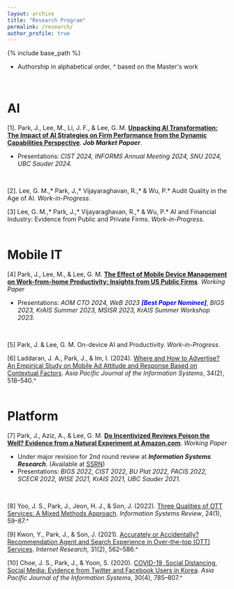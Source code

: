 ```yaml
---
layout: archive
title: "Research Program"
permalink: /research/
author_profile: true
---
```


{% include base_path %}

  * Authorship in alphabetical order, ^ based on the Master's work

<br>

AI
======
[1].	Park, J., Lee, M., Li, J. F., & Lee, G. M. [<b>Unpacking AI Transformation: The Impact of AI Strategies on Firm Performance from the Dynamic Capabilities Perspective</b>](https://jaecheol-park.github.io/workingpapers/AIOrientation). <i>**Job Market Papaer**</i>. 
  * Presentations: <i>CIST 2024, INFORMS Annual Meeting 2024, SNU 2024, UBC Sauder 2024.</i>
<br/>

[2].	Lee, G. M.,* Park, J.,* Vijayaraghavan, R.,* & Wu, P.* Audit Quality in the Age of AI. <i>Work-in-Progress</i>.
<br/>

[3]	Lee, G. M.,* Park, J.,* Vijayaraghavan, R.,* & Wu, P.* AI and Financial Industry: Evidence from Public and Private Firms. <i>Work-in-Progress</i>.
<br/><br/>

Mobile IT
======
[4]	Park, J., Lee, M., & Lee, G. M. [<b>The Effect of Mobile Device Management on Work-from-home Productivity: Insights from US Public Firms</b>](https://jaecheol-park.github.io/workingpapers/MDM). <i>Working Paper</i>
  * Presentations: <i>AOM CTO 2024, WeB 2023 <span style="color:blue">**[Best Paper Nominee]**</span>, BIGS 2023, KrAIS Summer 2023, MSISR 2023, KrAIS Summer Workshop 2023.</i>
<br/>

[5]	Park, J. & Lee, G. M. On-device AI and Productivity. <i>Work-in-Progress</i>.
<br/>

[6]	Laddaran, J. A., Park, J., & Im, I. (2024). [Where and How to Advertise? An Empirical Study on Mobile Ad Attitude and Response Based on Contextual Factors](https://doi.org/10.14329/apjis.2024.34.2.518). <i>Asia Pacific Journal of the Information Systems</i>, 34(2), 518–540.^
<br/><br/>

Platform
======
[7]	Park, J., Aziz, A., & Lee, G. M. [<b>Do Incentivized Reviews Poison the Well? Evidence from a Natural Experiment at Amazon.com</b>](https://jaecheol-park.github.io/workingpapers/IncentivizedReviews). <i>Working Paper</i>
  * Under major revision for 2nd round review at <i>**Information Systems Research**</i>. (Available at [SSRN](https://papers.ssrn.com/abstract=4718932))
  * Presentations: <i> BIGS 2022, CIST 2022, BU Plat 2022, PACIS 2022, SCECR 2022, WISE 2021, KrAIS 2021, UBC Sauder 2021.</i>
<br/>

[8]	Yoo, J. S., Park, J., Jeon, H. J., & Son, J. (2022). [Three Qualities of OTT Services: A Mixed Methods Approach](https://www.earticle.net/Article/A408905). <i>Information Systems Review</i>, 24(1), 59–87.^
<br/>

[9]	Kwon, Y., Park, J., & Son, J. (2021). [Accurately or Accidentally? Recommendation Agent and Search Experience in Over-the-top (OTT) Services](https://www.emerald.com/insight/content/doi/10.1108/INTR-03-2020-0127/full/html). <i>Internet Research</i>, 31(2), 562–586.^
<br/>

[10]	Choe, J. S., Park, J., & Yoon, S. (2020). [COVID-19, Social Distancing, Social Media: Evidence from Twitter and Facebook Users in Korea](https://www.earticle.net/Article/A387912). <i>Asia Pacific Journal of the Information Systems</i>, 30(4), 785–807.^

